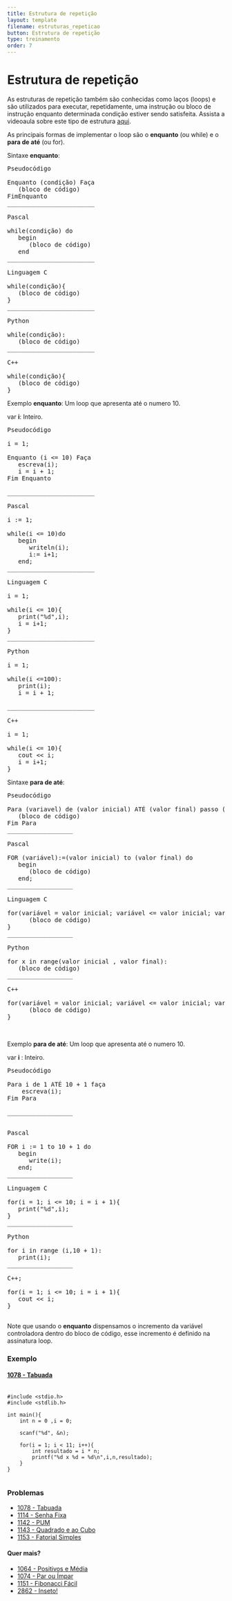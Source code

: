 ```yaml
---
title: Estrutura de repetição
layout: template
filename: estruturas_repeticao
button: Estrutura de repetição
type: treinamento
order: 7
---
```

# Estrutura de repetição

As estruturas de repetição também são conhecidas como laços (loops) e são utilizados para executar, repetidamente, uma instrução ou bloco de instrução enquanto determinada condição estiver sendo satisfeita. Assista a videoaula sobre este tipo de estrutura [aqui](https://www.youtube.com/watch?v=iGCccMqmJZ0&ab_channel=COBI).

As principais formas de implementar o loop são o **enquanto** (ou while) e o **para de até** (ou for).

Sintaxe **enquanto**:


<pre>
Pseudocódigo             
                         
Enquanto (condição) Faça 
   (bloco de código)     
FimEnquanto             
________________________

Pascal

while(condição) do
   begin
      (bloco de código)
   end
________________________

Linguagem C

while(condição){
   (bloco de código)
}
________________________

Python

while(condição):
   (bloco de código)
________________________

C++

while(condição){
   (bloco de código)
}
</pre>

Exemplo **enquanto**:
Um loop que apresenta até o numero 10.

var **i**: Inteiro.

<pre>
Pseudocódigo             
                         
i = 1;                   
                         
Enquanto (i <= 10) Faça
   escreva(i);           
   i = i + 1;            
Fim Enquanto             
                         
________________________

Pascal 

i := 1;

while(i <= 10)do
   begin
      writeln(i);
      i:= i+1;
   end;
________________________

Linguagem C

i = 1;

while(i <= 10){
   print("%d",i);
   i = i+1;
}
________________________

Python

i = 1;

while(i <=100):
   print(i);
   i = i + 1;

________________________

C++

i = 1;

while(i <= 10){
   cout << i;
   i = i+1;
}
</pre>


Sintaxe **para de até**:

<pre>
Pseudocódigo

Para (variavel) de (valor inicial) ATÉ (valor final) passo (incremento) faça  
   (bloco de código)
Fim Para            
__________________

Pascal

FOR (variável):=(valor inicial) to (valor final) do	
   begin
      (bloco de código)
   end;
__________________

Linguagem C

for(variável = valor inicial; variável <= valor inicial; variável = variável + 1){
      (bloco de código)
}
__________________

Python

for x in range(valor inicial , valor final):
   (bloco de código)
__________________

C++

for(variável = valor inicial; variável <= valor inicial; variável = variável + 1){
      (bloco de código)
}


</pre>
Exemplo **para de até**:
Um loop que apresenta até o numero 10.

var **i** : Inteiro.

<pre>
Pseudocódigo                 
                             
Para i de 1 ATÉ 10 + 1 faça  
    escreva(i);              
Fim Para                     
                             
__________________


Pascal

FOR i := 1 to 10 + 1 do
   begin
      write(i);
   end;
__________________

Linguagem C

for(i = 1; i <= 10; i = i + 1){
   print("%d",i);
}
__________________

Python

for i in range (i,10 + 1):
   print(i);
__________________
 
C++;

for(i = 1; i <= 10; i = i + 1){
   cout << i;
}

</pre>
Note que usando o **enquanto** dispensamos o incremento da variável controladora dentro do bloco de código, 
esse incremento é definido na assinatura loop.

### Exemplo
#### [1078 - Tabuada](https://www.beecrowd.com.br/judge/pt/problems/view/1078)

<pre>
    <code class="language-cpp">
#include &lt;stdio.h&gt;
#include &lt;stdlib.h&gt;

int main(){
	int n = 0 ,i = 0;

	scanf("%d", &amp;n);

	for(i = 1; i < 11; i++){
		int resultado = i * n;
		printf("%d x&#160;%d =&#160;%d\n",i,n,resultado);
	}
}
    </code>
</pre>

### Problemas

- [1078 - Tabuada](https://www.beecrowd.com.br/judge/pt/problems/view/1078)
- [1114 - Senha Fixa](https://www.beecrowd.com.br/judge/pt/problems/view/1114)
- [1142 - PUM](https://www.beecrowd.com.br/judge/pt/problems/view/1142)
- [1143 - Quadrado e ao Cubo](https://www.beecrowd.com.br/judge/pt/problems/view/1143)
- [1153 - Fatorial Simples](https://www.beecrowd.com.br/judge/pt/problems/view/1153)


#### Quer mais?
- [1064 - Positivos e Média](https://www.beecrowd.com.br/judge/pt/problems/view/1064)
- [1074 - Par ou Ímpar](https://www.beecrowd.com.br/judge/pt/problems/view/1074)
- [1151 - Fibonacci Fácil](https://www.beecrowd.com.br/judge/pt/problems/view/1151)
- [2862 - Inseto!](https://www.beecrowd.com.br/judge/pt/problems/view/2862)
